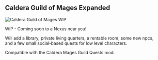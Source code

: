 ## Caldera Guild of Mages Expanded

![Caldera Guild of Mages WIP](https://78.media.tumblr.com/206dee5aaf63c01426e116cfa3046912/tumblr_nt938t4KCj1ubzdr7o2_1280.png)

WIP - Coming soon to a Nexus near you!

Will add a library, private living quarters, a rentable room, some new npcs, and a few small social-based quests for low level characters.

Compatible with the Caldera Mages Guild Quests mod.
